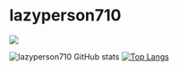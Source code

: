 # lazyperson710
![](https://komarev.com/ghpvc/?username=lazyperson710&color=blue)

![lazyperson710 GitHub stats](https://github-readme-stats.vercel.app/api/?username=lazyperson710&show_icons=true&hide_border=true&theme=algolia&count_private=true)
[![Top Langs](https://github-readme-stats.vercel.app/api/top-langs/?username=lazyperson710&show_icons=true&hide_border=true&theme=algolia&count_private=true)](https://github.com/lazyperson710)
